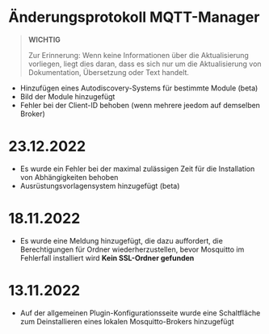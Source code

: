 # Änderungsprotokoll MQTT-Manager

>**WICHTIG**
>
>Zur Erinnerung: Wenn keine Informationen über die Aktualisierung vorliegen, liegt dies daran, dass es sich nur um die Aktualisierung von Dokumentation, Übersetzung oder Text handelt.

- Hinzufügen eines Autodiscovery-Systems für bestimmte Module (beta)
- Bild der Module hinzugefügt
- Fehler bei der Client-ID behoben (wenn mehrere jeedom auf demselben Broker)

# 23.12.2022

- Es wurde ein Fehler bei der maximal zulässigen Zeit für die Installation von Abhängigkeiten behoben
- Ausrüstungsvorlagensystem hinzugefügt (beta)

# 18.11.2022

- Es wurde eine Meldung hinzugefügt, die dazu auffordert, die Berechtigungen für Ordner wiederherzustellen, bevor Mosquitto im Fehlerfall installiert wird **Kein SSL-Ordner gefunden**

# 13.11.2022

- Auf der allgemeinen Plugin-Konfigurationsseite wurde eine Schaltfläche zum Deinstallieren eines lokalen Mosquitto-Brokers hinzugefügt
